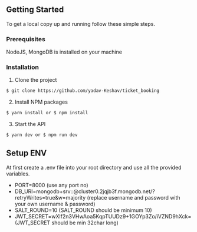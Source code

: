 ## Getting Started

To get a local copy up and running follow these simple steps.
<br/>

### Prerequisites

NodeJS, MongoDB is installed on your machine 

### Installation

1. Clone the project

```sh
$ git clone https://github.com/yadav-Keshav/ticket_booking
```

2. Install NPM packages

```sh
$ yarn install or $ npm install
```

3. Start the API

```sh
$ yarn dev or $ npm run dev
```

## Setup ENV
At first create a .env file into your root directory and use all the provided variables. 
- PORT=8000 (use any port no)
- DB_URI=mongodb+srv:<username>:<password>@cluster0.2jqjb3f.mongodb.net/?retryWrites=true&w=majority 
(replace username and password with your own username & password)
- SALT_ROUND=10 (SALT_ROUND should be minimum 10)
- JWT_SECRET=wXlf2n3VHwAoa5KqpTUUDz9+1GOYp3Zo/iVZND9hXck= (JWT_SECRET should be min 32char long)
<br/><br/>



